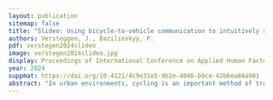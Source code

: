 ```yaml
---
layout: publication
sitemap: false
title: "Slideo: Using bicycle-to-vehicle communication to intuitively share intentions to automated vehicles"
authors: Versteggen, J., Bazilinskyy, P.
pdf: verstegen2024slideo
image: verstegen2024slideo.jpg
display: Proceedings of International Conference on Applied Human Factors and Ergonomics (AHFE). Nice, France
year: 2024
suppmat: https://doi.org/10.4121/4c9e31e5-9b2e-4046-b9ce-42b6ea84a901
abstract: "In urban environments, cycling is an important method of transportation due to being sustainable, healthy and less space-intensive than motorised traffic. Most literature on interactions between automated vehicles (AVs) and vulnerable road users (VRUs) focuses on external Human-Machine Interfaces positioned on AVs and telling VRUs what to do. Such an interface requires cyclists to actively look for and interpret the information and can reduce their ability to make their own decisions. We designed a physical bicycle-to-vehicle (B2V) interaction that allows cyclists to share the intention to turn with AVs through vehicle-to-everything (V2X) communication. We explored four concepts of interaction with hands, feet, hips, and knees. The final concept uses haptic feedback in each handle. The test with nine participants explored the clarity of the feedback and compared two variations: (1) providing feedback in the beginning, during and at the end and (2) giving feedback only at the beginning and end. Results indicate that the general meaning of both variants is clear and that the preferred variation of feedback is up to personal preference. We suggest that B2V interactions should be possible to personalise."
---
```

